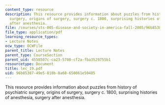 ```yaml
---
content_type: resource
description: This resource provides information about puzzles from history of psychiatric
  surgery, origins of surgery, surgery c. 1800, surprising histories of anesthesia,  surgery
  after anesthesia.
file: /courses/sts-005-disease-and-society-in-america-fall-2005/96b8538749e5810b8a60650061e50485_lec_19.pdf
file_type: application/pdf
learning_resource_types:
- Lecture Notes
ocw_type: OCWFile
parent_title: Lecture Notes
parent_type: CourseSection
parent_uid: 4558507c-ca23-5780-cf2a-fba3529755b1
resourcetype: Document
title: lec_19.pdf
uid: 96b85387-49e5-810b-8a60-650061e50485
---
```

This resource provides information about puzzles from history of psychiatric surgery, origins of surgery, surgery c. 1800, surprising histories of anesthesia,  surgery after anesthesia.


